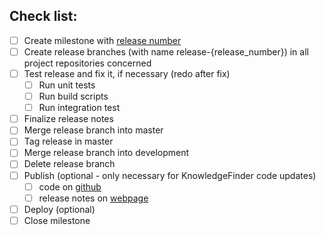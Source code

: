 ﻿

## Check list:

* [ ] Create milestone with [release number](https://github.com/KnowledgeFinder/knowledgefinder-core/wiki/Release-Number-Management)
* [ ] Create release branches (with name release-{release_number}) in all project repositories concerned
* [ ] Test release and fix it,  if necessary (redo after fix)
  * [ ] Run unit tests
  * [ ] Run build scripts
  * [ ] Run integration test
* [ ] Finalize release notes
* [ ] Merge release branch into master
* [ ] Tag release in master
* [ ] Merge release branch into development
* [ ] Delete release branch
* [ ] Publish (optional - only necessary for KnowledgeFinder code updates)
  * [ ] code on [github](https://github.com/KnowledgeFinder)
  * [ ] release notes on [webpage](https://knowledgefinder.github.io/)
* [ ] Deploy (optional)
* [ ] Close milestone